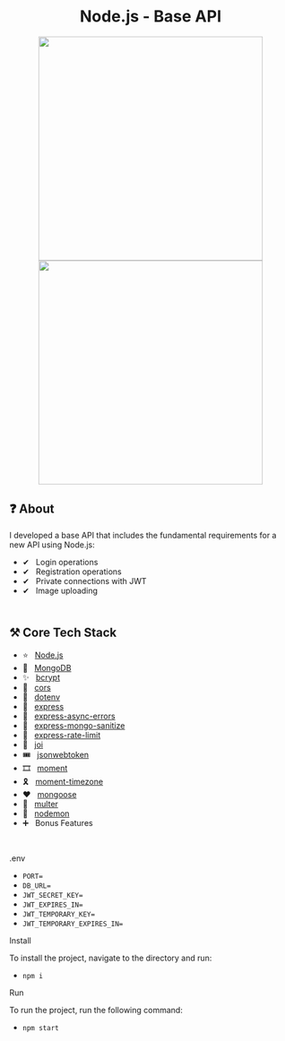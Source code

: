 <h1 align="center">
   Node.js - Base API
</h1>

<p align="center">
  <img src="https://github.com/ozkannbuyuk/nodejs-base-api/assets/111967202/c8fac8fa-5e5c-4562-9f39-73130d014962" width="400" />
  <img src="https://github.com/ozkannbuyuk/nodejs-base-api/assets/111967202/5c0cd985-cdfd-41ed-b577-3b999502f50f" width="400" />
</p>

<h2>
❓ About
</h2>

I developed a base API that includes the fundamental requirements for a new API using Node.js:
- ✔ &nbsp; Login operations
- ✔ &nbsp; Registration operations
- ✔ &nbsp; Private connections with JWT
- ✔ &nbsp; Image uploading

<h2>
<br />
⚒️ Core Tech Stack
</h2>

- ⭐️ &nbsp; [Node.js](https://nodejs.org)
- 🎈 &nbsp; [MongoDB](https://www.mongodb.com)
- ✨ &nbsp; [bcrypt](https://www.npmjs.com/package/bcrypt)
- 🎉 &nbsp; [cors](https://www.npmjs.com/package/cors)
- 🎊 &nbsp; [dotenv](https://www.npmjs.com/package/dotenv)
- 🎃 &nbsp; [express](https://www.npmjs.com/package/express)
- 🎁 &nbsp; [express-async-errors](https://www.npmjs.com/package/express-async-errors)
- 🎪 &nbsp; [express-mongo-sanitize](https://www.npmjs.com/package/express-mongo-sanitize)
- 🎢 &nbsp; [express-rate-limit](https://www.npmjs.com/package/express-rate-limit)
- 🎠 &nbsp; [joi](https://www.npmjs.com/package/joi)
- 🎟 &nbsp; [jsonwebtoken](https://www.npmjs.com/package/jsonwebtoken)
- 🎞 &nbsp; [moment](https://www.npmjs.com/package/moment)
- 🎗 &nbsp; [moment-timezone](https://www.npmjs.com/package/moment-timezone)
- ❤ &nbsp; [mongoose](https://www.npmjs.com/package/mongoose)
- 🧡 &nbsp; [multer](https://www.npmjs.com/package/multer)
- 💛 &nbsp; [nodemon](https://www.npmjs.com/package/nodemon)
- ➕ &nbsp; Bonus Features

<br />

.env
- `PORT=`
- `DB_URL=`
- `JWT_SECRET_KEY=`
- `JWT_EXPIRES_IN=`
- `JWT_TEMPORARY_KEY=`
- `JWT_TEMPORARY_EXPIRES_IN=`

Install

To install the project, navigate to the directory and run:

- `npm i`

Run

To run the project, run the following command:

- `npm start`

